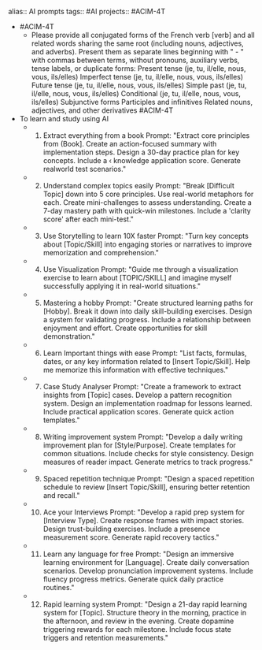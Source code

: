 alias:: AI prompts
tags:: #AI
projects:: #ACIM-4T

- #ACIM-4T
	- Please provide all conjugated forms of the French verb [verb] and all related words sharing the same root (including nouns, adjectives, and adverbs). Present them as separate lines beginning with " - " with commas between terms, without pronouns, auxiliary verbs, tense labels, or duplicate forms:
	  Present tense (je, tu, il/elle, nous, vous, ils/elles)
	  Imperfect tense (je, tu, il/elle, nous, vous, ils/elles)
	  Future tense (je, tu, il/elle, nous, vous, ils/elles)
	  Simple past (je, tu, il/elle, nous, vous, ils/elles)
	  Conditional (je, tu, il/elle, nous, vous, ils/elles)
	  Subjunctive forms
	  Participles and infinitives
	  Related nouns, adjectives, and other derivatives #ACIM-4T
- To learn and study using AI
	- 1. Extract everything from a book Prompt: "Extract core principles from (Book]. Create an action-focused summary with implementation steps. Design a 30-day practice plan for key concepts. Include a ‹ knowledge application score. Generate realworld test scenarios."
	- 2. Understand complex topics easily Prompt: "Break [Difficult Topic] down into 5 core principles. Use real-world metaphors for each. Create mini-challenges to assess understanding. Create a 7-day mastery path with quick-win milestones. Include a 'clarity score' after each mini-test."
	- 3. Use Storytelling to learn 10X faster Prompt: "Turn key concepts about [Topic/Skill] into engaging stories or narratives to improve memorization and comprehension."
	- 4. Use Visualization Prompt: "Guide me through a visualization exercise to learn about [TOPIC/SKILL] and imagine myself successfully applying it in real-world situations."
	- 5. Mastering a hobby Prompt: "Create structured learning paths for [Hobby]. Break it down into daily skill-building exercises. Design a system for validating progress. Include a relationship between enjoyment and effort. Create opportunities for skill demonstration."
	- 6. Learn Important things with ease Prompt: "List facts, formulas, dates, or any key information related to [Insert Topic/Skill]. Help me memorize this information with effective techniques."
	- 7. Case Study Analyser Prompt: "Create a framework to extract insights from [Topic] cases. Develop a pattern recognition system. Design an implementation roadmap for lessons learned.
	  Include practical application scores.
	  Generate quick action templates."
	- 8. Writing improvement system Prompt: "Develop a daily writing improvement plan for [Style/Purpose]. Create templates for common situations. Include checks for style consistency. Design measures of reader impact. Generate metrics to track progress."
	- 9. Spaced repetition technique Prompt: "Design a spaced repetition schedule to review [Insert Topic/Skill], ensuring better retention and recall."
	- 10. Ace your Interviews Prompt: "Develop a rapid prep system for [Interview Type]. Create response frames with impact stories. Design trust-building exercises. Include a presence measurement score. Generate rapid recovery tactics."
	- 11. Learn any language for free Prompt: "Design an immersive learning environment for [Language]. Create daily conversation scenarios. Develop pronunciation improvement systems. Include fluency progress metrics. Generate quick daily practice routines."
	- 12. Rapid learning system Prompt: "Design a 21-day rapid learning system for [Topic]. Structure theory in the morning, practice in the afternoon, and review in the evening. Create dopamine triggering rewards for each milestone. Include focus state triggers and retention measurements."